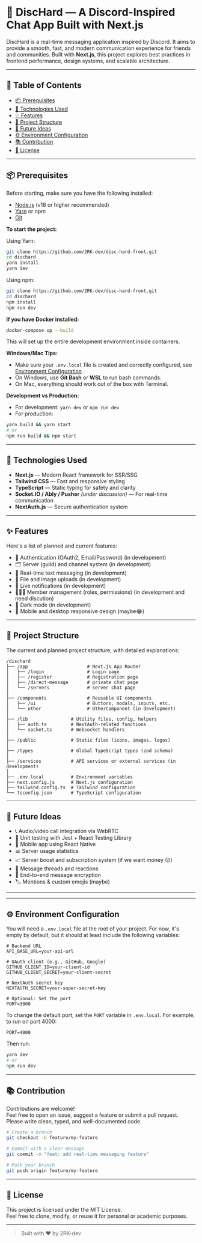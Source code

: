 # 💬 DiscHard — A Discord-Inspired Chat App Built with Next.js

DiscHard is a real-time messaging application inspired by Discord. It aims to provide a smooth, fast, and modern communication experience for friends and communities. Built with **Next.js**, this project explores best practices in frontend performance, design systems, and scalable architecture.

---

## 🚀 Table of Contents

- [📦 Prerequisites](#-prerequisites)
- [🧩 Technologies Used](#-technologies-used)
- [✨ Features](#-features)
- [📁 Project Structure](#-project-structure)
- [🧠 Future Ideas](#-future-ideas)
- [⚙️ Environment Configuration](#%EF%B8%8F-environment-configuration)
- [📚 Contribution](#-contribution)
- [🪪 License](#-license)

---

## 📦 Prerequisites

Before starting, make sure you have the following installed:

- [Node.js](https://nodejs.org/) (v18 or higher recommended)
- [Yarn](https://yarnpkg.com/) or npm
- [Git](https://git-scm.com/)

**To start the project:**

Using Yarn:

```bash
git clone https://github.com/2RK-dev/disc-hard-front.git
cd dischard
yarn install
yarn dev
```

Using npm:

```bash
git clone https://github.com/2RK-dev/disc-hard-front.git
cd dischard
npm install
npm run dev
```

**If you have Docker installed:**

```bash
docker-compose up --build
```

This will set up the entire development environment inside containers.

**Windows/Mac Tips:**

- Make sure your `.env.local` file is created and correctly configured, see [Environment Configuration](#%EF%B8%8F-environment-configuration) .
- On Windows, use **Git Bash** or **WSL** to run bash commands.
- On Mac, everything should work out of the box with Terminal.

**Development vs Production:**

- For development: `yarn dev` or `npm run dev`
- For production:

```bash
yarn build && yarn start
# or
npm run build && npm start
```

---

## 🧩 Technologies Used

- **Next.js** — Modern React framework for SSR/SSG
- **Tailwind CSS** — Fast and responsive styling
- **TypeScript** — Static typing for safety and clarity
- **Socket.IO / Ably / Pusher** _(under discussion)_ — For real-time communication
- **NextAuth.js** — Secure authentication system

---

## ✨ Features

Here's a list of planned and current features:

- 🔐 Authentication (OAuth2, Email/Password) (in development)
- 🗂️ Server (guild) and channel system (in development)
- 💬 Real-time text messaging (in development)
- 📸 File and image uploads (in development)
- 🔔 Live notifications (in development)
- 🧑‍🤝‍🧑 Member management (roles, permissions) (in development and need discution)
- 🌙 Dark mode (in development)
- 📱 Mobile and desktop responsive design (maybe😂)

---

## 📁 Project Structure

The current and planned project structure, with detailed explanations:

```
/dischard
├── /app                      # Next.js App Router
│   ├── /login                # Login page
│   ├── /register             # Registration page
│   ├── /direct-message       # private chat page
│   └── /servers              # server chat page
│
├── /components               # Reusable UI components
│   ├── /ui                   # Buttons, modals, inputs, etc.
│   └── other                 # OtherComponent (in development)
│
├── /lib                # Utility files, config, helpers
│   ├── auth.ts         # NextAuth-related functions
│   └── socket.ts       # Websocket handlers
│
├── /public             # Static files (icons, images, logos)
│
├── /types              # Global TypeScript types (zod schema)
│
├── /services           # API services or external services (in development)
│
├── .env.local          # Environment variables
├── next.config.js      # Next.js configuration
├── tailwind.config.ts  # Tailwind configuration
└── tsconfig.json       # TypeScript configuration
```

---

## 🧠 Future Ideas

- 📞 Audio/video call integration via WebRTC
- 🧪 Unit testing with Jest + React Testing Library
- 📱 Mobile app using React Native
- 📊 Server usage statistics
- 📈 Server boost and subscription system (if we want money 😗)
- 🧵 Message threads and reactions
- 🔐 End-to-end message encryption
- 🏷️ Mentions & custom emojis (maybe)

---

---

## ⚙️ Environment Configuration

You will need a `.env.local` file at the root of your project. For now, it's empty by default, but it should at least include the following variables:

```env
# Backend URL
API_BASE_URL=your-api-url

# OAuth client (e.g., GitHub, Google)
GITHUB_CLIENT_ID=your-client-id
GITHUB_CLIENT_SECRET=your-client-secret

# NextAuth secret key
NEXTAUTH_SECRET=your-super-secret-key

# Optional: Set the port
PORT=3000
```

To change the default port, set the `PORT` variable in `.env.local`. For example, to run on port 4000:

```env
PORT=4000
```

Then run:

```bash
yarn dev
# or
npm run dev
```

---

## 📚 Contribution

Contributions are welcome!  
Feel free to open an issue, suggest a feature or submit a pull request. Please write clean, typed, and well-documented code.

```bash
# Create a branch
git checkout -b feature/my-feature

# Commit with a clear message
git commit -m "feat: add real-time messaging feature"

# Push your branch
git push origin feature/my-feature
```

---

## 🪪 License

This project is licensed under the MIT License.  
Feel free to clone, modify, or reuse it for personal or academic purposes.

---

> Built with ❤️ by 2RK-dev
